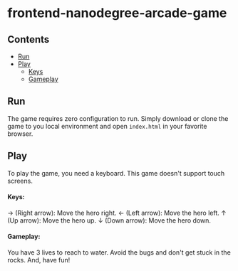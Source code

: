 # frontend-nanodegree-arcade-game

## Contents

- [Run](#run)
- [Play](#play)
    - [Keys](#keys) 
    - [Gameplay](#gameplay) 

## Run
The game requires zero configuration to run. Simply download or clone the game to you local environment and open `index.html` in your favorite browser.
## Play
To play the game, you need a keyboard. This game doesn't support touch screens.
#### Keys:
  &#8594; (Right arrow): Move the hero right.
  &#8592; (Left arrow): Move the hero left.
  &#8593; (Up arrow): Move the hero up.
  &#8595; (Down arrow): Move the hero down.
#### Gameplay:
  You have 3 lives to reach to water. Avoid the bugs and don't get stuck in the rocks. And, have fun!
  
    

